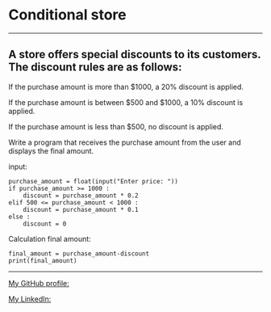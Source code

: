# Conditional store
---
## A store offers special discounts to its customers. The discount rules are as follows:

If the purchase amount is more than $1000, a 20% discount is applied.

If the purchase amount is between $500 and $1000, a 10% discount is applied.

If the purchase amount is less than $500, no discount is applied.

Write a program that receives the purchase amount from the user and displays the final amount.

input:
````
purchase_amount = float(input("Enter price: "))
if purchase_amount >= 1000 :
    discount = purchase_amount * 0.2
elif 500 <= purchase_amount < 1000 :
    discount = purchase_amount * 0.1
else :
    discount = 0
````
Calculation final amount:
````
final_amount = purchase_amount-discount
print(final_amount)
````
***
[My GitHub profile:](https://github.com/ahmadrezaamirii)

[My LinkedIn:](https://www.linkedin.com/in/ahmadreza-amiri-46936b1b2/)